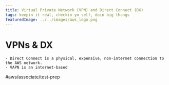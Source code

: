 ```yaml
---
title: Virtual Private Network (VPN) and Direct Connect (DX)
tags: keepin it real, checkin yo self, doin big thangs
featuredImage: ../../images/aws_logo.png
---
```



# VPNs & DX
	- Direct Connect is a physical, expensive, non-internet connection to the AWS network.
	- VAPN is an internet-based


#aws/associate/test-prep